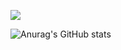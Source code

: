 <a href="https://www.notion.so/Hayden-11f2854fd22e49c3946fdf2f7a4b23a1" target="_blank"><img src="https://img.shields.io/badge/notion-2E2E2E?style=flat&logo=notion&logoColor=FFFFFF"/></a>

![Anurag's GitHub stats](https://github-readme-stats.vercel.app/api?username=haydenCho&show_icons=true&theme=graywhite)

<!---
haydenCho/haydenCho is a ✨ special ✨ repository because its `README.md` (this file) appears on your GitHub profile.
You can click the Preview link to take a look at your changes.
--->
